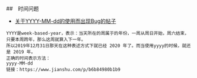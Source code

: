 ##　时间问题
- [关于YYYY-MM-dd的使用而出现Bug的帖子](https://www.cnblogs.com/jzl123/p/12132518.html)
```
YYYY是week-based-year，表示：当天所在的周属于的年份，一周从周日开始，周六结束，只要本周跨年，那么这周就算入下一年。
所以2019年12月31日那天在这种表述方式下就已经 2020 年了。而当使用yyyy的时候，就还是 2019 年。
正确的时间表示方法：
yyyy-MM-dd
链接：https://www.jianshu.com/p/b6b84980b1b9
```
